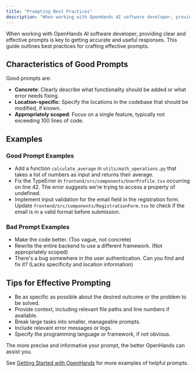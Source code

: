 ```yaml
---
title: "Prompting Best Practices"
description: "When working with OpenHands AI software developer, providing clear and effective prompts is key to getting accurate and useful responses. This guid..."
---
```


When working with OpenHands AI software developer, providing clear and effective prompts is key to getting accurate
and useful responses. This guide outlines best practices for crafting effective prompts.

## Characteristics of Good Prompts

Good prompts are:

- **Concrete**: Clearly describe what functionality should be added or what error needs fixing.
- **Location-specific**: Specify the locations in the codebase that should be modified, if known.
- **Appropriately scoped**: Focus on a single feature, typically not exceeding 100 lines of code.

## Examples

### Good Prompt Examples

- Add a function `calculate_average` in `utils/math_operations.py` that takes a list of numbers as input and returns their average.
- Fix the TypeError in `frontend/src/components/UserProfile.tsx` occurring on line 42. The error suggests we're trying to access a property of undefined.
- Implement input validation for the email field in the registration form. Update `frontend/src/components/RegistrationForm.tsx` to check if the email is in a valid format before submission.

### Bad Prompt Examples

- Make the code better. (Too vague, not concrete)
- Rewrite the entire backend to use a different framework. (Not appropriately scoped)
- There's a bug somewhere in the user authentication. Can you find and fix it? (Lacks specificity and location information)

## Tips for Effective Prompting

- Be as specific as possible about the desired outcome or the problem to be solved.
- Provide context, including relevant file paths and line numbers if available.
- Break large tasks into smaller, manageable prompts.
- Include relevant error messages or logs.
- Specify the programming language or framework, if not obvious.

The more precise and informative your prompt, the better OpenHands can assist you.

See [Getting Started with OpenHands](../getting-started) for more examples of helpful prompts.
